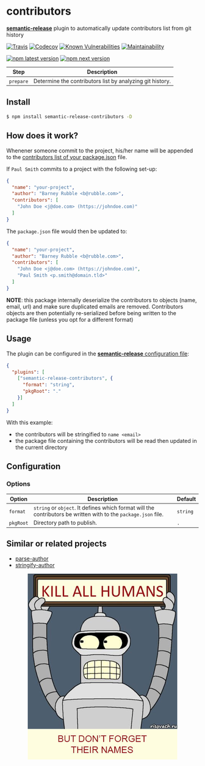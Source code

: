 # **contributors**

[**semantic-release**](https://github.com/semantic-release/semantic-release) plugin to automatically update contributors list from git history

[![Travis](https://img.shields.io/travis/flo-sch/semantic-release-contributors.svg)](https://travis-ci.org/flo-sch/semantic-release-contributors)
[![Codecov](https://img.shields.io/codecov/c/github/flo-sch/semantic-release-contributors.svg)](https://codecov.io/gh/flo-sch/semantic-release-contributors)
[![Known Vulnerabilities](https://snyk.io/test/github/flo-sch/semantic-release-contributors/badge.svg?targetFile=package.json)](https://snyk.io/test/github/flo-sch/semantic-release-contributors?targetFile=package.json)
[![Maintainability](https://api.codeclimate.com/v1/badges/0c542e19db095ddb9947/maintainability)](https://codeclimate.com/github/flo-sch/semantic-release-contributors/maintainability)

[![npm latest version](https://img.shields.io/npm/v/semantic-release-contributors/latest.svg)](https://www.npmjs.com/package/semantic-release-contributors)
[![npm next version](https://img.shields.io/npm/v/semantic-release-contributors/next.svg)](https://www.npmjs.com/package/semantic-release-contributors)

| Step           | Description                                                                                                |
|----------------|------------------------------------------------------------------------------------------------------------|
| `prepare`      | Determine the contributors list by analyzing git history.                                                  |

## Install

```bash
$ npm install semantic-release-contributors -D
```

## How does it work?

Whenener someone commit to the project, his/her name will be appended to the [contributors list of your package.json](https://docs.npmjs.com/files/package.json#people-fields-author-contributors) file.

If `Paul Smith` commits to a project with the following set-up:

```json
{
  "name": "your-project",
  "author": "Barney Rubble <b@rubble.com>",
  "contributors": [
    "John Doe <j@doe.com> (https://johndoe.com)"
  ]
}
```

The `package.json` file would then be updated to:

```json
{
  "name": "your-project",
  "author": "Barney Rubble <b@rubble.com>",
  "contributors": [
    "John Doe <j@doe.com> (https://johndoe.com)",
    "Paul Smith <p.smith@domain.tld>"
  ]
}
```

**NOTE**: this package internally deserialize the contributors to objects (name, email, url) and make sure duplicated emails are removed. Contributors objects are then potentially re-serialized before being written to the package file (unless you opt for a different format)

## Usage

The plugin can be configured in the [**semantic-release** configuration file](https://github.com/semantic-release/semantic-release/blob/master/docs/usage/configuration.md#configuration):

```json
{
  "plugins": [
    ["semantic-release-contributors", {
      "format": "string",
      "pkgRoot": "."
    }]
  ]
}
```

With this example:
- the contributors will be stringified to `name <email>`
- the package file containing the contributors will be read then updated in the current directory

## Configuration

### Options

| Option    | Description                                                                                                     | Default  |
|-----------|-----------------------------------------------------------------------------------------------------------------|----------|
| `format`  | `string` or `object`. It defines which format will the contributors be written with to the `package.json` file. | `string` |
| `pkgRoot` | Directory path to publish.                                                                                      | `.` |

## Similar or related projects

- [parse-author](https://www.npmjs.com/package/parse-author)
- [stringify-author](https://www.npmjs.com/package/stringify-author)

<p align="center">
  <img alt="Kill all humans" src="media/bender-with-memory.jpg">
</p>
